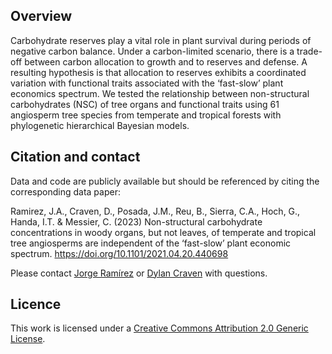 ## Overview  

Carbohydrate reserves play a vital role in plant survival during periods of negative carbon balance. Under a carbon-limited scenario, there is a trade-off between carbon allocation to growth and to reserves and defense. A resulting hypothesis is that allocation to reserves exhibits a coordinated variation with functional traits associated with the ‘fast-slow’ plant economics spectrum. We tested the relationship between non-structural carbohydrates (NSC) of tree organs and functional traits using 61 angiosperm tree species from temperate and tropical forests with phylogenetic hierarchical Bayesian models. 

## Citation and contact 

Data and code are publicly available but should be referenced by citing the corresponding data paper:

Ramirez, J.A., Craven, D., Posada, J.M., Reu, B., Sierra, C.A., Hoch, G., Handa, I.T. & Messier, C. (2023) Non-structural carbohydrate concentrations in woody organs, but not leaves, of temperate and tropical tree angiosperms are independent of the ‘fast-slow’ plant economic spectrum. https://doi.org/10.1101/2021.04.20.440698

Please contact [Jorge Ramírez](mailto:j.ramirez@unicauca.edu.co) or [Dylan Craven](mailto:dylan.craven@aya.yale.edu) with questions.

## Licence  
 
This work is licensed under a [Creative Commons Attribution 2.0 Generic License](https://creativecommons.org/licenses/by/2.0/).
